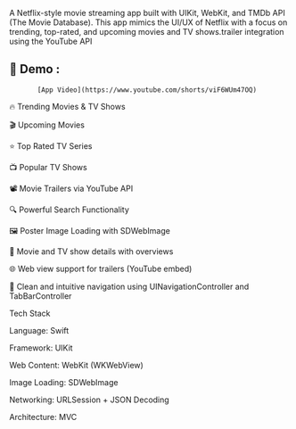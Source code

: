 A  Netflix-style movie streaming app built with UIKit, WebKit, and TMDb API (The Movie Database). This app mimics the UI/UX of Netflix with a focus on trending, top-rated, and upcoming movies and TV shows.trailer integration using the YouTube API

## 📸 Demo :
           [App Video](https://www.youtube.com/shorts/viF6WUm47OQ)

🔥 Trending Movies & TV Shows

🎬 Upcoming Movies

⭐ Top Rated TV Series

📺 Popular TV Shows

📽 Movie Trailers via YouTube API

🔍 Powerful Search Functionality

🖼 Poster Image Loading with SDWebImage

📄 Movie and TV show details with overviews

🌐 Web view support for trailers (YouTube embed)

🧭 Clean and intuitive navigation using UINavigationController and TabBarController 


Tech Stack

Language: Swift

Framework: UIKit

Web Content: WebKit (WKWebView)

Image Loading: SDWebImage

Networking: URLSession + JSON Decoding

Architecture: MVC





